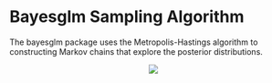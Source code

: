 # Bayesglm Sampling Algorithm

The bayesglm package uses the Metropolis-Hastings algorithm to constructing Markov chains that explore the posterior distributions.

<p style="text-align:center;">
<img src="https://latex.codecogs.com/svg.latex?\Large&space;\alpha(\theta,\phi)=min\left(1,\frac{\pi(\phi)q(\theta|\phi)}{\pi(\theta)q(\phi|\theta)}\right)" />
</p>